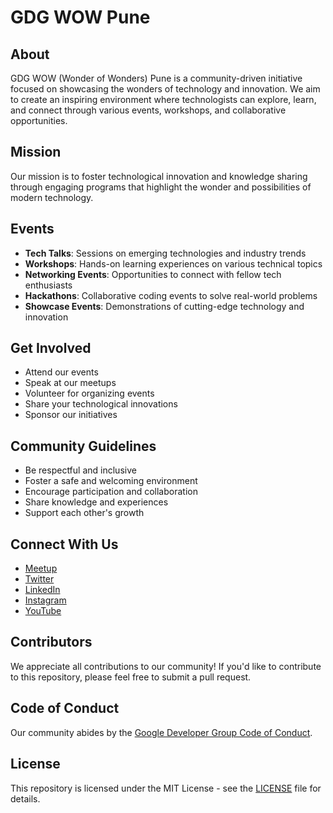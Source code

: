 # GDG WOW Pune

## About
GDG WOW (Wonder of Wonders) Pune is a community-driven initiative focused on showcasing the wonders of technology and innovation. We aim to create an inspiring environment where technologists can explore, learn, and connect through various events, workshops, and collaborative opportunities.

## Mission
Our mission is to foster technological innovation and knowledge sharing through engaging programs that highlight the wonder and possibilities of modern technology.

## Events
- **Tech Talks**: Sessions on emerging technologies and industry trends
- **Workshops**: Hands-on learning experiences on various technical topics
- **Networking Events**: Opportunities to connect with fellow tech enthusiasts
- **Hackathons**: Collaborative coding events to solve real-world problems
- **Showcase Events**: Demonstrations of cutting-edge technology and innovation

## Get Involved
- Attend our events
- Speak at our meetups
- Volunteer for organizing events
- Share your technological innovations
- Sponsor our initiatives

## Community Guidelines
- Be respectful and inclusive
- Foster a safe and welcoming environment
- Encourage participation and collaboration
- Share knowledge and experiences
- Support each other's growth

## Connect With Us
- [Meetup](#)
- [Twitter](#)
- [LinkedIn](#)
- [Instagram](#)
- [YouTube](#)

## Contributors
We appreciate all contributions to our community! If you'd like to contribute to this repository, please feel free to submit a pull request.

## Code of Conduct
Our community abides by the [Google Developer Group Code of Conduct](https://developers.google.com/community-guidelines).

## License
This repository is licensed under the MIT License - see the [LICENSE](LICENSE) file for details.
